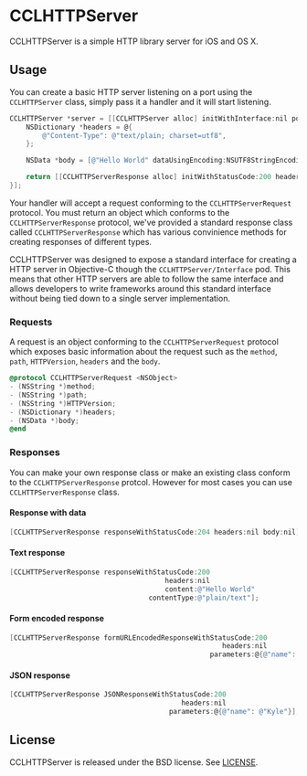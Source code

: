 CCLHTTPServer
=============

CCLHTTPServer is a simple HTTP library server for iOS and OS X.

## Usage

You can create a basic HTTP server listening on a port using the
`CCLHTTPServer` class, simply pass it a handler and it will start listening.

```objective-c
CCLHTTPServer *server = [[CCLHTTPServer alloc] initWithInterface:nil port:8080 handler:^id<CCLHTTPServerResponse>(id<CCLHTTPServerRequest> request) {
    NSDictionary *headers = @{
        @"Content-Type": @"text/plain; charset=utf8",
    };

    NSData *body = [@"Hello World" dataUsingEncoding:NSUTF8StringEncoding];

    return [[CCLHTTPServerResponse alloc] initWithStatusCode:200 headers:headers body:body];
}];
```

Your handler will accept a request conforming to the `CCLHTTPServerRequest`
protocol. You must return an object which conforms to the
`CCLHTTPServerResponse` protocol, we've provided a standard response class
called `CCLHTTPServerResponse` which has various convinience methods for
creating responses of different types.

CCLHTTPServer was designed to expose a standard interface for creating a HTTP
server in Objective-C though the `CCLHTTPServer/Interface` pod. This means that
other HTTP servers are able to follow the same interface and allows developers
to write frameworks around this standard interface without being tied down to a
single server implementation.

### Requests

A request is an object conforming to the `CCLHTTPServerRequest` protocol which
exposes basic information about the request such as the `method`, `path`,
`HTTPVersion`, `headers` and the `body`.

```objective-c
@protocol CCLHTTPServerRequest <NSObject>
- (NSString *)method;
- (NSString *)path;
- (NSString *)HTTPVersion;
- (NSDictionary *)headers;
- (NSData *)body;
@end
```

### Responses

You can make your own response class or make an existing class conform to the
`CCLHTTPServerResponse` protcol. However for most cases you can use
`CCLHTTPServerResponse` class.

#### Response with data

```objective-c
[CCLHTTPServerResponse responseWithStatusCode:204 headers:nil body:nil];
```

#### Text response

```objective-c
[CCLHTTPServerResponse responseWithStatusCode:200
                                      headers:nil
                                      content:@"Hello World"
                                  contentType:@"plain/text"];
```

#### Form encoded response

```objective-c
[CCLHTTPServerResponse formURLEncodedResponseWithStatusCode:200
                                                    headers:nil
                                                 parameters:@{@"name": @"Kyle"}];
```

#### JSON response

```objective-c
[CCLHTTPServerResponse JSONResponseWithStatusCode:200
                                          headers:nil
                                       parameters:@{@"name": @"Kyle"}];
```

## License

CCLHTTPServer is released under the BSD license. See [LICENSE](LICENSE).


